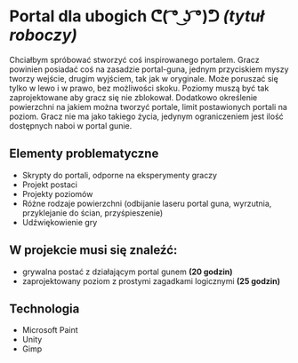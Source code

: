 # Portal dla ubogich ᕦ( ͡° ͜ʖ ͡°)ᕤ _(tytuł roboczy)_
Chciałbym spróbować stworzyć coś inspirowanego portalem.
Gracz powinien posiadać coś na zasadzie portal-guna, jednym przyciskiem myszy tworzy wejście, drugim wyjściem, tak jak w oryginale.
Może poruszać się tylko w lewo i w prawo, bez możliwości skoku.
Poziomy muszą być tak zaprojektowane aby gracz się nie zblokował.
Dodatkowo określenie powierzchni na jakiem można tworzyć portale, limit postawionych portali na poziom. 
Gracz nie ma jako takiego życia, jedynym ograniczeniem jest ilość dostępnych naboi w portal gunie.

## Elementy problematyczne
* Skrypty do portali, odporne na eksperymenty graczy
* Projekt postaci
* Projekty poziomów
* Różne rodzaje powierzchni (odbijanie laseru portal guna, wyrzutnia, przyklejanie do ścian, przyśpieszenie)
* Udźwiękowienie gry

## W projekcie musi się znaleźć:
* grywalna postać z działającym portal gunem __(20 godzin)__
* zaprojektowany poziom z prostymi zagadkami logicznymi __(25 godzin)__

## Technologia
* Microsoft Paint
* Unity
* Gimp

